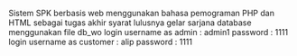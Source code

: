 Sistem SPK berbasis web menggunakan bahasa pemograman PHP dan HTML sebagai tugas akhir syarat lulusnya gelar sarjana
database menggunakan file db_wo
login username as admin : admin1
password : 1111
login username as customer : alip
password : 1111
